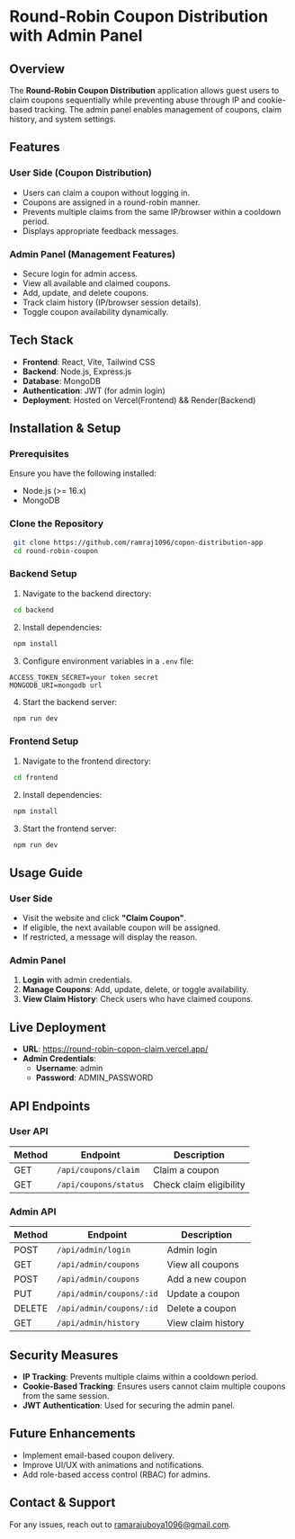 # Round-Robin Coupon Distribution with Admin Panel

## Overview
The **Round-Robin Coupon Distribution** application allows guest users to claim coupons sequentially while preventing abuse through IP and cookie-based tracking. The admin panel enables management of coupons, claim history, and system settings.

## Features
### **User Side (Coupon Distribution)**
- Users can claim a coupon without logging in.
- Coupons are assigned in a round-robin manner.
- Prevents multiple claims from the same IP/browser within a cooldown period.
- Displays appropriate feedback messages.

### **Admin Panel (Management Features)**
- Secure login for admin access.
- View all available and claimed coupons.
- Add, update, and delete coupons.
- Track claim history (IP/browser session details).
- Toggle coupon availability dynamically.

## Tech Stack
- **Frontend**: React, Vite, Tailwind CSS
- **Backend**: Node.js, Express.js
- **Database**: MongoDB
- **Authentication**: JWT (for admin login)
- **Deployment**: Hosted on Vercel(Frontend) && Render(Backend)

## Installation & Setup
### **Prerequisites**
Ensure you have the following installed:
- Node.js (>= 16.x)
- MongoDB

### **Clone the Repository**
```sh
 git clone https://github.com/ramraj1096/copon-distribution-app
 cd round-robin-coupon
```

### **Backend Setup**
1. Navigate to the backend directory:
```sh
 cd backend
```
2. Install dependencies:
```sh
 npm install
```
3. Configure environment variables in a `.env` file:
```
ACCESS_TOKEN_SECRET=your token secret
MONGODB_URI=mongodb url
```
4. Start the backend server:
```sh
 npm run dev
```

### **Frontend Setup**
1. Navigate to the frontend directory:
```sh
 cd frontend
```
2. Install dependencies:
```sh
 npm install
```
3. Start the frontend server:
```sh
 npm run dev
```

## Usage Guide
### **User Side**
- Visit the website and click **"Claim Coupon"**.
- If eligible, the next available coupon will be assigned.
- If restricted, a message will display the reason.

### **Admin Panel**
1. **Login** with admin credentials.
2. **Manage Coupons**: Add, update, delete, or toggle availability.
3. **View Claim History**: Check users who have claimed coupons.

## Live Deployment
- **URL**: https://round-robin-copon-claim.vercel.app/
- **Admin Credentials**:
  - **Username**: admin
  - **Password**: ADMIN_PASSWORD

## API Endpoints
### **User API**
| Method | Endpoint       | Description |
|--------|--------------|-------------|
| GET    | `/api/coupons/claim` | Claim a coupon |
| GET    | `/api/coupons/status` | Check claim eligibility |

### **Admin API**
| Method | Endpoint       | Description |
|--------|--------------|-------------|
| POST   | `/api/admin/login` | Admin login |
| GET    | `/api/admin/coupons` | View all coupons |
| POST   | `/api/admin/coupons` | Add a new coupon |
| PUT    | `/api/admin/coupons/:id` | Update a coupon |
| DELETE | `/api/admin/coupons/:id` | Delete a coupon |
| GET    | `/api/admin/history` | View claim history |

## Security Measures
- **IP Tracking**: Prevents multiple claims within a cooldown period.
- **Cookie-Based Tracking**: Ensures users cannot claim multiple coupons from the same session.
- **JWT Authentication**: Used for securing the admin panel.

## Future Enhancements
- Implement email-based coupon delivery.
- Improve UI/UX with animations and notifications.
- Add role-based access control (RBAC) for admins.

## Contact & Support
For any issues, reach out to ramarajuboya1096@gmail.com.


